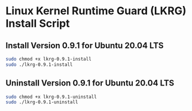 # Linux Kernel Runtime Guard (LKRG) Install Script

## Install Version 0.9.1 for Ubuntu 20.04 LTS

```bash
sudo chmod +x lkrg-0.9.1-install
sudo ./lkrg-0.9.1-install
```

## Uninstall Version 0.9.1 for Ubuntu 20.04 LTS

```bash
sudo chmod +x lkrg-0.9.1-uninstall
sudo ./lkrg-0.9.1-uninstall
```
